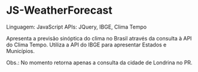 # JS-WeatherForecast

Linguagem: JavaScript
APIs: JQuery, IBGE, Clima Tempo

Apresenta a previsão sinóptica do clima no Brasil através da consulta à API do Clima Tempo.
Utiliza a API do IBGE para apresentar Estados e Municípios.

Obs.: No momento retorna apenas a consulta da cidade de Londrina no PR.
